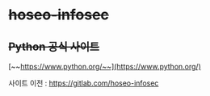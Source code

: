 # ~~hoseo-infosec~~

## ~~Python 공식 사이트~~
[~~https://www.python.org/~~](https://www.python.org/)

사이트 이전 : https://gitlab.com/hoseo-infosec
